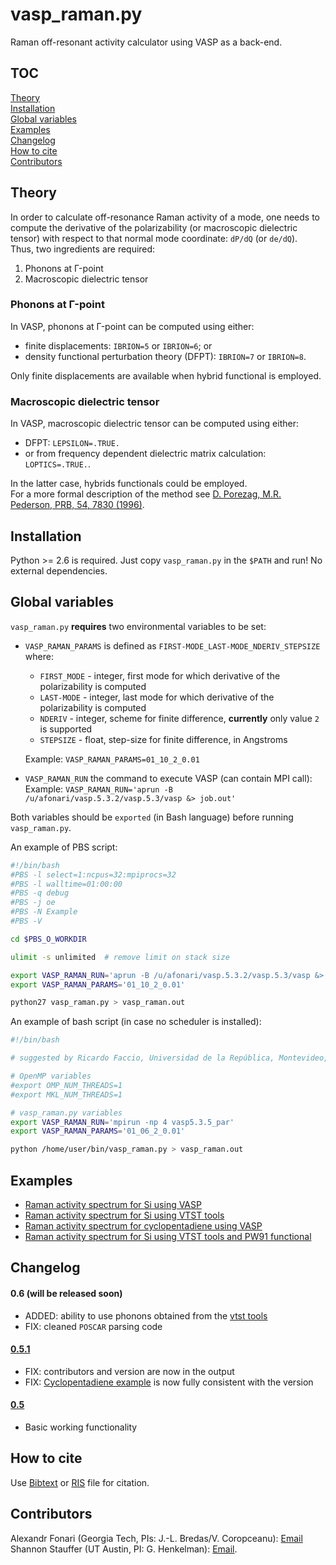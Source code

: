 # vasp_raman.py

Raman off-resonant activity calculator using VASP as a back-end.

## TOC

[Theory](#theory)  
[Installation](#installation)  
[Global variables](#global-variables)  
[Examples](#examples)  
[Changelog](#changelog)  
[How to cite](#how-to-cite)  
[Contributors](#contributors)

## Theory

In order to calculate off-resonance Raman activity of a mode, one needs to compute the derivative of the polarizability (or macroscopic dielectric tensor) with respect to that normal mode coordinate: `dP/dQ` (or `de/dQ`).  
Thus, two ingredients are required:

 1. Phonons at Γ-point
 2. Macroscopic dielectric tensor

### Phonons at Γ-point
In VASP, phonons at Γ-point can be computed using either:

 * finite displacements: `IBRION=5` or `IBRION=6`; or
 * density functional perturbation theory (DFPT): `IBRION=7` or `IBRION=8`.

Only finite displacements are available when hybrid functional is employed.

### Macroscopic dielectric tensor
In VASP, macroscopic dielectric tensor can be computed using either:
 * DFPT: `LEPSILON=.TRUE.`
 * or from frequency dependent dielectric matrix calculation: `LOPTICS=.TRUE.`.

In the latter case, hybrids functionals could be employed.  
For a more formal description of the method see [D. Porezag, M.R. Pederson, PRB, 54, 7830 (1996)](http://dx.doi.org/10.1103/PhysRevB.54.7830).

## Installation

Python >= 2.6 is required. Just copy `vasp_raman.py` in the `$PATH` and run! No external dependencies.

## Global variables

`vasp_raman.py` **requires** two environmental variables to be set:

  - `VASP_RAMAN_PARAMS` is defined as `FIRST-MODE_LAST-MODE_NDERIV_STEPSIZE` where:
      - `FIRST_MODE` - integer, first mode for which derivative of the polarizability is computed
      - `LAST-MODE`  - integer, last mode for which derivative of the polarizability is computed
      - `NDERIV`     - integer, scheme for finite difference, **currently** only value `2` is supported
      - `STEPSIZE`   - float, step-size for finite difference, in Angstroms
        
    Example: `VASP_RAMAN_PARAMS=01_10_2_0.01`

  - `VASP_RAMAN_RUN` the command to execute VASP (can contain MPI call):  
Example: `VASP_RAMAN_RUN='aprun -B /u/afonari/vasp.5.3.2/vasp.5.3/vasp &> job.out'`

Both variables should be `exported` (in Bash language) before running `vasp_raman.py`.

An example of PBS script:

```bash
#!/bin/bash
#PBS -l select=1:ncpus=32:mpiprocs=32
#PBS -l walltime=01:00:00
#PBS -q debug
#PBS -j oe
#PBS -N Example
#PBS -V

cd $PBS_O_WORKDIR

ulimit -s unlimited  # remove limit on stack size

export VASP_RAMAN_RUN='aprun -B /u/afonari/vasp.5.3.2/vasp.5.3/vasp &> job.out'
export VASP_RAMAN_PARAMS='01_10_2_0.01'

python27 vasp_raman.py > vasp_raman.out
```

An example of bash script (in case no scheduler is installed):

```bash
#!/bin/bash

# suggested by Ricardo Faccio, Universidad de la República, Montevideo, Uruguay

# OpenMP variables
#export OMP_NUM_THREADS=1
#export MKL_NUM_THREADS=1

# vasp_raman.py variables
export VASP_RAMAN_RUN='mpirun -np 4 vasp5.3.5_par'
export VASP_RAMAN_PARAMS='01_06_2_0.01'

python /home/user/bin/vasp_raman.py > vasp_raman.out

```

## Examples

* [Raman activity spectrum for Si using VASP](https://github.com/raman-sc/VASP/tree/master/Sibulk-VASP)
* [Raman activity spectrum for Si using VTST tools](https://github.com/raman-sc/VASP/tree/master/Sibulk-VTST)
* [Raman activity spectrum for cyclopentadiene using VASP](https://github.com/raman-sc/VASP/tree/master/Cyclopentadiene)
* [Raman activity spectrum for Si using VTST tools and PW91 functional](https://github.com/raman-sc/VASP/tree/master/Sibulk)

## Changelog

#### 0.6 (will be released soon)
* ADDED: ability to use phonons obtained from the [vtst tools](theory.cm.utexas.edu/vtsttools/dynmat/)
* FIX: cleaned `POSCAR` parsing code

#### [0.5.1](https://raw.github.com/raman-sc/VASP/3cb3cdf0682609365c4b966472ef6eb5be1defc5/vasp_raman.py)
* FIX: contributors and version are now in the output
* FIX: [Cyclopentadiene example](https://github.com/raman-sc/VASP/tree/master/Cyclopentadiene) is now fully consistent with the version

#### [0.5](https://raw.github.com/raman-sc/VASP/3004f2fd455b0f81c28a2e227542b328d5998bbd/vasp_raman.py)
* Basic working functionality

## How to cite

Use [Bibtext](https://raw.githubusercontent.com/raman-sc/VASP/master/vasp_raman_py.bib) or [RIS](https://raw.githubusercontent.com/raman-sc/VASP/master/vasp_raman_py.ris) file for citation.

## Contributors

Alexandr Fonari (Georgia Tech, PIs: J.-L. Bredas/V. Coropceanu): [Email](mailto:alexandr.fonari[nospam]gatech.edu)  
Shannon Stauffer (UT Austin, PI: G. Henkelman): [Email](mailto:stauffers[nospam]utexas.edu).
